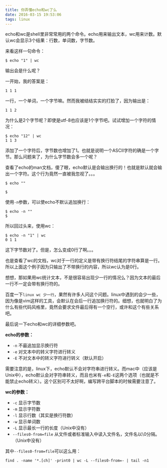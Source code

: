 ```yaml
---
title: 你弄懂echo和wc了么
date: 2016-03-15 19:53:06
tags: linux
---
```


echo和wc是shell里非常常用的两个命令。echo用来输出文本，wc用来计数。默认wc会显示3个结果：行数，单词数，字节数。

来看这样一句命令：

    $ echo "1" | wc

输出会是什么呢？

一开始，我的答案是：

    1 1 1

一行，一个单词，一个字节嘛。然而我被结结实实的打脸了，因为输出是：

    1 1 2

为什么是2个字节呢？即使是utf-8也应该是1个字节吧。试试增加一个字符的情况：

    $ echo "12" | wc
    1 1 3

添加了一个字符后，字节数也增加了1。也就是说明一个ASCII字符的确是一个字节。那么问题来了，为什么字节数会多一个呢？

查看了echo的man文档，傻了眼，echo默认是会输出换行的！也就是默认就会输出一个字符。这个行为竟然一直被我忽视了。。。

```
$ echo ""

$
```

使用`-n`参数，可以使echo不默认追加换行：

```
$ echo -n ""
$
```

所以回过头来，使用wc：

```
$ echo -n "1" | wc
0 1 1
```

这下字节数对了。但是，怎么变成0行了啊。。。

也是查看了wc的文档，wc对于一行的定义是带有换行符结尾的字符串算是一行。所以上面这个例子因为只输出了不带换行的内容，所以wc认为是0行。

想想，那如果用wc统计文本，不是很容易出现少一行的情况么？因为文本的最后一行不一定会带有换行符的。

百度一下`linux wc 少一行`，果然有许多人问这个问题。linux中遇到的会少一些，因为像是vim这样的工具，会默认在会后一行追加换行符的。细想，也就明白了为什么有些代码风格里，竟然会要求文件最后得有一个空行，或许和这个有些关系吧。

最后说一下echo和wc的详细参数吧。

**echo的参数：**

- `-n` 不最追加显示换行符
- `-e` 对文本中的转义字符进行转义
- `-E` 不对文本中的转义字符进行转义（默认开启）

需要注意的是，linux下，echo默认不会对字符串进行转义。而mac中（应该是Unix中），echo默认会对字符串转义，而且也米有`-e`和`-E`这两个选项（也就是不能禁止echo转义）。这个区别可不太好啊，编写跨平台脚本的时候需要注意了。

**wc的参数：**

- `-c` 显示字节数
- `-m` 显示字符数
- `-l` 显示行数（其实是换行符数）
- `-w` 显示单词数
- `-L` 显示最长一行的长度（Unix中没有）
- `--files0-from=file` 从文件或者标准输入中读入文件名，文件名以\0分隔。（Unix中没有）

其中`--files0-from=file`可以这么用：

    find . -name '*.[ch]' -print0 | wc -L --files0-from=- | tail -n1





